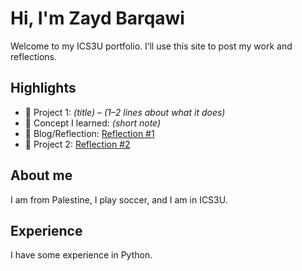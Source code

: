 # Hi, I'm Zayd Barqawi
Welcome to my ICS3U portfolio. I’ll use this site to post my work and reflections.

## Highlights
- 🔧 Project 1: *(title)* – *(1–2 lines about what it does)*
- 🧠 Concept I learned: *(short note)*
- 📝 Blog/Reflection: [Reflection #1](./posts/first_reflection.md)
- 🔧 Project 2: [Reflection #2](./posts/second_reflection.md)

## About me
I am from Palestine, I play soccer, and I am in ICS3U.

## Experience
I have some experience in Python.
